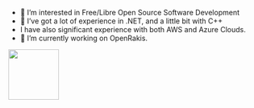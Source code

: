 - 👀 I’m interested in Free/Libre Open Source Software Development
- 🌱 I’ve got a lot of experience in .NET, and a little bit with C++
- I have also significant experience with both AWS and Azure Clouds.
- 💞️ I’m currently working on OpenRakis.
<img src="https://user-images.githubusercontent.com/1087524/162477629-7f1b0487-07ce-4157-8055-c386b8310ed9.png" width="100" height="100">
